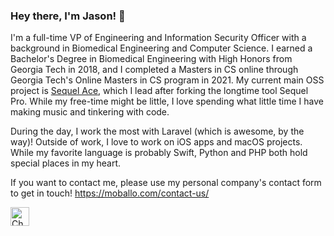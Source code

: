 ### Hey there, I'm Jason! 👋


I'm a full-time VP of Engineering and Information Security Officer with a background in Biomedical Engineering and Computer Science. I earned a Bachelor's Degree in Biomedical Engineering with High Honors from Georgia Tech in 2018, and I completed a Masters in CS online through Georgia Tech's Online Masters in CS program in 2021. My current main OSS project is [Sequel Ace](https://github.com/Sequel-Ace/Sequel-Ace), which I lead after forking the longtime tool Sequel Pro. While my free-time might be little, I love spending what little time I have making music and tinkering with code.

During the day, I work the most with Laravel (which is awesome, by the way)! Outside of work, I love to work on iOS apps and macOS projects. While my favorite language is probably Swift, Python and PHP both hold special places in my heart.

If you want to contact me, please use my personal company's contact form to get in touch! https://moballo.com/contact-us/


[<img alt="Check me out on Linkedin" src="https://github.com/Linkedin.png" height="30">](https://www.linkedin.com/in/jasonmorcos/)
